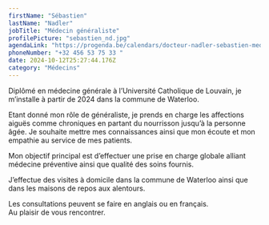 ```yaml
---
firstName: "Sébastien"
lastName: "Nadler"
jobTitle: "Médecin généraliste"
profilePicture: "sebastien_nd.jpg"
agendaLink: "https://progenda.be/calendars/docteur-nadler-sebastien-medecine-generale-waterloo"
phoneNumber: "+32 456 53 75 33 "
date: 2024-10-12T25:27:44.176Z
category: "Médecins"
---
```


Diplômé en médecine générale à l’Université Catholique de Louvain, je m’installe à partir de 2024 dans la commune de Waterloo.

Etant donné mon rôle de généraliste, je prends en charge les affections aiguës comme chroniques en partant du nourrisson jusqu’à la personne âgée. Je souhaite mettre mes connaissances ainsi que mon écoute et mon empathie au service de mes patients.

Mon objectif principal est d’effectuer une prise en charge globale alliant médecine préventive ainsi que qualité des soins fournis.


J’effectue des visites à domicile dans la commune de Waterloo ainsi que dans les maisons de repos aux alentours.

Les consultations peuvent se faire en anglais ou en français.  
Au plaisir de vous rencontrer.
